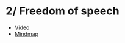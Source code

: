 # 2/ Freedom of speech

- [Video](https://www.youtube.com/watch?v=GgljoDujt38)
- [Mindmap](https://mymarkmap.vercel.app/#---%0AmaxWidth:%20245%0A---%0A%0A#%20Mill's%20defence%20%5C%5C%20of%20free%20speech%0A%0A##%20A%20radical%20view%0A%0A###%20%20Free%20speech%20**for%20any%20opinion**%20%3C!--fold--%3E%0A%0A-%20%3Cblockquote%3E%E2%80%9C%5BT%5Dhere%20ought%20to%20exist%20the%20fullest%20liberty%20of%20professing%20and%20discussing,%20as%20a%20matter%20of%20ethical%20conviction,%20any%20doctrine,%20however%20immoral%20it%20may%20be%20considered%E2%80%9D%3C/blockquote%3E%0A%0A###%20**Only%20one%20situation**%20in%20which%20free%20speech%20can%20be%20impeded%20:%20%5C%5C%20harm%20to%20others%20%3C!--fold--%3E%0A%0A-%20%3Cblockquote%3E%E2%80%9CThat%20the%20only%20purpose%20for%20which%20power%20can%20be%20righfully%20exercised%20over%20any%20member%20of%20a%20civilized%20community,%20against%20his%20will,%20is%20to%20prevent%20harm%20to%20others.%E2%80%9D%3C/blockquote%3E%0A%0A##%20The%20harm%20principle%0A%0A-%20A%20**problem**%0A%09-%20Many%20people%20claim%20to%20be%20harmed%20by%20the%20statements%20and%20opinions%20of%20others%0A%0A-%20Mill's%20**response**%0A%09-%20Harm%20only%20comes%20in%20the%20form%20of%20incitements%20to%20direct,%20illegitimate,%20action%0A%09-%20Words%20only%20may%20count%20as%20causing%20harm%20when%20they%20are%20direct%20incitements%20to%20harmful%20action%20%0A%0A-%20An%20**example**%20%20%3C!--fold--%3E%0A%20%20-%20%3Cblockquote%3E%E2%80%9CAn%20opinion%20that%20corn-dealers%20are%20starvers%20of%20the%20poor,%20or%20that%20private%20property%20is%20robbery,%20ought%20to%20be%20unmolested%20when%20simply%20circulated%20through%20the%20press,%20but%20may%20justly%20incur%20punishment%20when%20delivered%20orally%20to%20an%20excited%20mob%20assembled%20before%20the%20house%20of%20a%20corn-dealer,%20or%20when%20handed%20about%20among%20the%20same%20mob%20in%20the%20form%20of%20a%20placard.%E2%80%9D%3C/blockquote%3E%0A%0A##%20Four%20arguments%0A%0A###%20**First%20%E2%80%A6**%0A%0A-%20The%20opposing%20view%20might%20be%20true.%20We%20never%20know%20what%20we%20might%20be%20wrong%20about%20(=%20an%20appeal%20to%20our%20**epistemic%20fallibility**)%20%20%3C!--fold--%3E%0A%09-%20%3Cblockquote%3E%E2%80%9C%5BI%5Df%20any%20opinion%20is%20compelled%20to%20silence,%20that%20opinion%20may,%20for%20aught%20we%20can%20certainly%20know,%20be%20true.%20To%20deny%20this%20is%20to%20assume%20our%20own%20infallibility.%E2%80%9D%3C/blockquote%3E%0A%0A###%20**Secondly%20%E2%80%A6**%0A%0A-%20Even%20if%20an%20opinion%20is%20mostly%20false,%20there%20may%20be%20some%20**grain%20of%20truth**%20hidden%20within%20it%20%20%3C!--fold--%3E%0A%09-%20%3Cblockquote%3E%E2%80%9C%5BT%5Dhough%20the%20silenced%20opinion%20be%20an%20error,%20it%20may,%20and%20very%20commonly%20does,%20contain%20a%20portion%20of%20truth;%20and%20since%20the%20general%20or%20prevailing%20opinion%20on%20any%20subject%20is%20rarely%20or%20never%20the%20whole%20truth,%20it%20is%20only%20by%20the%20collision%20of%20adverse%20opinions%20that%20the%20remainder%20of%20the%20truth%20has%20any%20chance%20of%20being%20supplied.%E2%80%9D%3C/blockquote%3E%0A%0A###%20**Thirdly%20%E2%80%A6**%0A%0A-%20Even%20if%20the%20opinion%20is%20wholly%20false,%20the%20**confrontation**%20of%20ideas%20allows%20a%20**better%20understanding**%20of%20the%20**reasons**%20why%20the%20opinion%20is%20false%20%20%3C!--fold--%3E%0A%09-%20%3Cblockquote%3E%E2%80%9C%5BE%5Dven%20if%20the%20received%20opinion%20be%20not%20only%20true,%20but%20the%20whole%20truth;%20unless%20it%20is%20suffered%20to%20be,%20and%20actually%20is,%20vigorously%20and%20earnestly%20contested,%20it%20will,%20by%20most%20of%20those%20who%20receive%20it,%20be%20held%20in%20the%20manner%20of%20a%20prejudice,%20with%20little%20comprehension%20or%20feeling%20of%20its%20rational%20grounds%E2%80%9D%3C/blockquote%3E%0A%0A###%20**Fourthly%20%E2%80%A6**%0A%0A-%20When%20there%20is%20no%20public%20opposition%20to%20a%20righteous%20opinion,%20the%20idea%20becomes%20**a%20dead%20dogma**%20with%20no%20real%20effect%20on%20people's%20mind.%20%3C!--fold--%3E%0A%09-%20%3Cblockquote%3E%E2%80%9C%5BT%5Dhe%20meaning%20of%20the%20doctrine%20itself%20will%20be%20in%20danger%20of%20being%20lost,%20or%20enfeebled,%20and%20deprived%20of%20its%20vital%20effect%20on%20the%20character%20and%20conduct:%20the%20dogma%20becoming%20a%20mere%20formal%20profession,%20inefficacious%20for%20good,%20but%20cumbering%20the%20ground,%20and%20preventing%20the%20growth%20of%20any%20real%20and%20heartfelt%20conviction,%20from%20reason%20or%20personal%20experience.%E2%80%9D%3C/blockquote%3E)